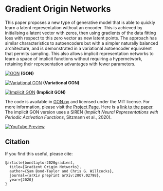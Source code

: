 # Gradient Origin Networks

This paper proposes a new type of generative model that is able to quickly learn a latent representation without an encoder. This is achieved by initialising a latent vector with zeros, then using gradients of the data fitting loss with respect to this zero vector as new latent points. The approach has similar characteristics to autoencoders but with a simpler naturally balanced architecture, and is demonstrated in a variational autoencoder equivalent that permits sampling. This also allows implicit representation networks to learn a space of implicit functions without requiring a hypernetwork, retaining their representation advantages with fewer parameters.

[![GON](https://colab.research.google.com/assets/colab-badge.svg)](https://colab.research.google.com/gist/samb-t/fbac83a2ec9312616ed61cd74dac50ce/gon.ipynb) **(GON)** <br>

[![Variational GON](https://colab.research.google.com/assets/colab-badge.svg)](https://colab.research.google.com/gist/samb-t/5181643d0a5aeef7830b50dc4e84f659/variational-gon.ipynb) **(Variational GON)** <br>

[![Implicit GON](https://colab.research.google.com/assets/colab-badge.svg)](https://colab.research.google.com/gist/cwkx/8c3a8b514f3bdfe123edc3bb0e6b7eca/gon.ipynb) **(Implicit GON)**<br>

The code is available in [GON.py](GON.py) and licensed under the MIT license. For more information, please visit the [Project Page](https://cwkx.github.io/data/GON/). Here is a [link to the paper](https://arxiv.org/pdf/2007.02798.pdf). The implicit GON version uses a SIREN (*Implicit Neural Representations with Periodic Activation Functions*, Sitzmann et al., 2020).

[![YouTube Preview](VIDEO.gif)](https://www.youtube.com/watch?v=ro7t98Q1gXg)


## Citation
If you find this useful, please cite:
```
@article{bondtaylor2020gradient,
  title={Gradient Origin Networks},
  author={Sam Bond-Taylor and Chris G. Willcocks},
  journal={arXiv preprint arXiv:2007.02798},
  year={2020}
}
```